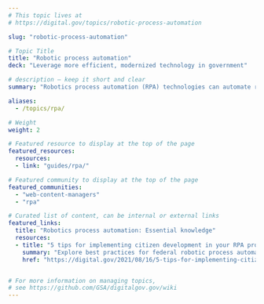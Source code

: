 ```yaml
---
# This topic lives at
# https://digital.gov/topics/robotic-process-automation

slug: "robotic-process-automation"

# Topic Title
title: "Robotic process automation"
deck: "Leverage more efficient, modernized technology in government"

# description — keep it short and clear
summary: "Robotics process automation (RPA) technologies can automate repetitive, rules-based tasks. They can be used to rapidly design, test, and deploy automations and reduce low-value work in an organization."

aliases:
  - /topics/rpa/

# Weight
weight: 2

# Featured resource to display at the top of the page
featured_resources:
  resources:
  - link: "guides/rpa/"

# Featured community to display at the top of the page
featured_communities:
  - "web-content-managers"
  - "rpa"

# Curated list of content, can be internal or external links
featured_links:
  title: "Robotics process automation: Essential knowledge"
  resources:
  - title: "5 tips for implementing citizen development in your RPA program"
    summary: "Explore best practices for federal robotic process automation programs looking to operationalize citizen developers."
    href: "https://digital.gov/2021/08/16/5-tips-for-implementing-citizen-development-in-your-rpa-program/"


# For more information on managing topics,
# see https://github.com/GSA/digitalgov.gov/wiki
---
```


